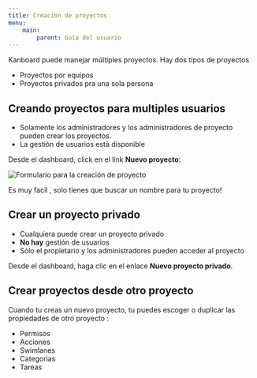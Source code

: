 ```yaml
---
title: Creación de proyectos
menu:
    main:
        parent: Guía del usuario
---
```


Kanboard puede manejar múltiples proyectos. Hay dos tipos de proyectos

- Proyectos por equipos
- Proyectos privados pra una sola persona

Creando proyectos para multiples usuarios
------------------------------------------

- Solamente los administradores y los administradores de proyecto pueden crear los proyectos.
- La gestión de usuarios está disponible

Desde el dashboard, click en el link **Nuevo proyecto**:

![Formulario para la creación de proyecto](/images/v1/new-project.png)

Es muy facil , solo tienes que buscar un nombre para tu proyecto!

Crear un proyecto privado
--------------------------

- Cualquiera puede crear un proyecto privado
- **No hay** gestión de usuarios
- Sólo el propietario y los administradores pueden acceder al proyecto

Desde el dashboard, haga clic en el enlace **Nuevo proyecto privado**.


Crear proyectos desde otro proyecto
--------------------------------------

Cuando tu creas un nuevo proyecto, tu puedes escoger o duplicar las propiedades de otro proyecto :

- Permisos 
- Acciones
- Swimlanes
- Categorias
- Tareas
